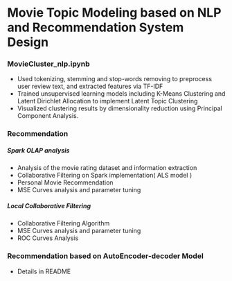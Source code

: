 
Movie Topic Modeling based on NLP and Recommendation System Design
====

### MovieCluster_nlp.ipynb
* Used tokenizing, stemming and stop-words removing to preprocess user review text, and extracted features via TF-IDF 
* Trained unsupervised learning models including K-Means Clustering and Latent Dirichlet Allocation to implement Latent Topic Clustering
* Visualized clustering results by dimensionality reduction using Principal Component Analysis.

### Recommendation

##### Spark OLAP analysis 
* Analysis of the movie rating dataset and information extraction
* Collaborative Filtering on Spark implementation( ALS model )
* Personal Movie Recommendation
* MSE Curves analysis and parameter tuning

##### Local Collaborative Filtering
* Collaborative Filtering Algorithm
* MSE Curves analysis and parameter tuning
* ROC Curves Analysis

### Recommendation based on AutoEncoder-decoder Model

* Details in README



